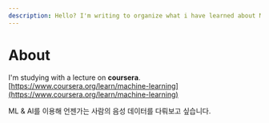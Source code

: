 ```yaml
---
description: Hello? I'm writing to organize what i have learned about ML & AI.
---
```


# About

I'm studying with a lecture on **coursera**. [https://www.coursera.org/learn/machine-learning](https://www.coursera.org/learn/machine-learning)

ML & AI를 이용해 언젠가는 사람의 음성 데이터를 다뤄보고 싶습니다. 

